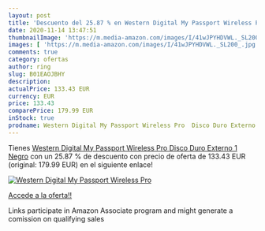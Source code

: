 ```yaml
---
layout: post
title: 'Descuento del 25.87 % en Western Digital My Passport Wireless Pro'
date: 2020-11-14 13:47:51
thumbnailImage: 'https://m.media-amazon.com/images/I/41wJPYHDVWL._SL200_.jpg'
images: [ 'https://m.media-amazon.com/images/I/41wJPYHDVWL._SL200_.jpg' ]
comments: true
category: ofertas
author: ring
slug: B01EAOJBHY
description:
actualPrice: 133.43 EUR
currency: EUR
price: 133.43
comparePrice: 179.99 EUR
inStock: true
prodname: Western Digital My Passport Wireless Pro  Disco Duro Externo  1  Negro
---
```


Tienes [Western Digital My Passport Wireless Pro  Disco Duro Externo  1  Negro](https://www.amazon.es/dp/B01EAOJBHY/?tag=tolees-21) con un 25.87 % de descuento con precio de oferta de 133.43 EUR (original: 179.99 EUR) en el siguiente enlace!

[![Western Digital My Passport Wireless Pro](https://m.media-amazon.com/images/I/41wJPYHDVWL._SL200_.jpg)](https://www.amazon.es/dp/B01EAOJBHY/?tag=tolees-21)

[Accede a la oferta!!](https://www.amazon.es/dp/B01EAOJBHY/?tag=tolees-21)

Links participate in Amazon Associate program and might generate a comission on qualifying sales


